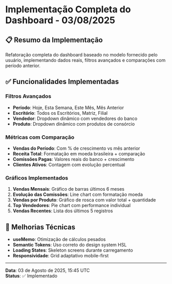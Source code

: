 # Implementação Completa do Dashboard - 03/08/2025

## 📋 Resumo da Implementação
Refatoração completa do dashboard baseado no modelo fornecido pelo usuário, implementando dados reais, filtros avançados e comparações com período anterior.

## ✅ Funcionalidades Implementadas

### Filtros Avançados
- **Período**: Hoje, Esta Semana, Este Mês, Mês Anterior
- **Escritório**: Todos os Escritórios, Matriz, Filial
- **Vendedor**: Dropdown dinâmico com vendedores do banco
- **Produto**: Dropdown dinâmico com produtos de consórcio

### Métricas com Comparação
- **Vendas do Período**: Com % de crescimento vs mês anterior
- **Receita Total**: Formatação em moeda brasileira + comparação
- **Comissões Pagas**: Valores reais do banco + crescimento
- **Clientes Ativos**: Contagem com evolução percentual

### Gráficos Implementados
1. **Vendas Mensais**: Gráfico de barras últimos 6 meses
2. **Evolução das Comissões**: Line chart com formatação moeda
3. **Vendas por Produto**: Gráfico de rosca com valor total + quantidade
4. **Top Vendedores**: Pie chart com performance individual
5. **Vendas Recentes**: Lista dos últimos 5 registros

## 🎯 Melhorias Técnicas
- **useMemo**: Otimização de cálculos pesados
- **Semantic Tokens**: Uso correto do design system HSL
- **Loading States**: Skeleton screens durante carregamento
- **Responsividade**: Grid adaptativo mobile-first

---
**Data**: 03 de Agosto de 2025, 15:45 UTC  
**Status**: ✅ Implementado